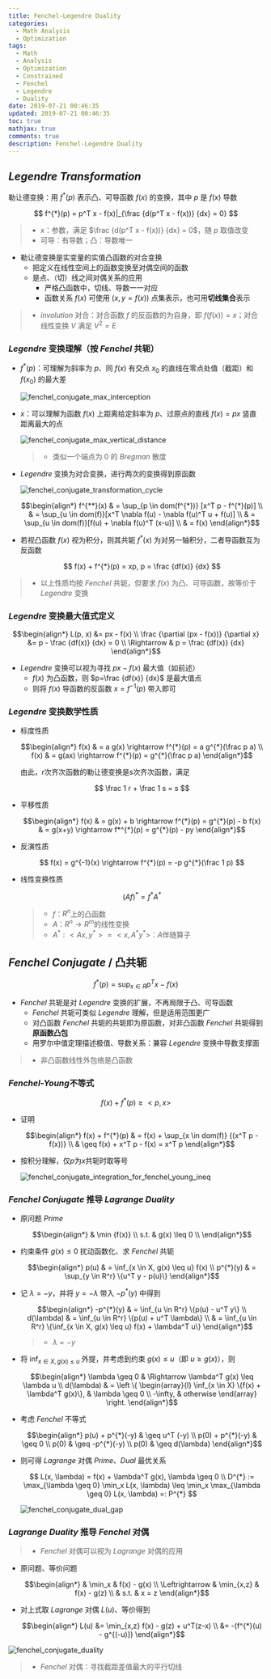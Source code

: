 ```yaml
---
title: Fenchel-Legendre Duality
categories:
  - Math Analysis
  - Optimization
tags:
  - Math
  - Analysis
  - Optimization
  - Constrained
  - Fenchel
  - Legendre
  - Duality
date: 2019-07-21 00:46:35
updated: 2019-07-21 00:46:35
toc: true
mathjax: true
comments: true
description: Fenchel-Legendre Duality
---
```


##	*Legendre Transformation*

勒让德变换：用 $f^{ * }(p)$ 表示凸、可导函数 $f(x)$ 的变换，其中 $p$ 是 $f(x)$ 导数

$$
f^{*}(p) = p^T x - f(x)|_{\frac {d(p^T x - f(x))} {dx} = 0}
$$

> - $x$：参数，满足 $\frac {d(p^T x - f(x))} {dx} = 0$，随 $p$ 取值改变
> - 可导：有导数；凸：导数唯一

-	勒让德变换是实变量的实值凸函数的对合变换
	-	把定义在线性空间上的函数变换至对偶空间的函数
	-	是点、（切）线之间对偶关系的应用
		-	严格凸函数中，切线、导数一一对应
		-	函数关系 $f(x)$ 可使用 $(x, y=f(x))$ 点集表示，也可用**切线集合**表示

> - *involution* 对合：对合函数 $f$ 的反函数的为自身，即 $f(f(x))=x$；对合线性变换 $V$ 满足 $V^2 = E$

###	*Legendre* 变换理解（按 *Fenchel* 共轭）

-	$f^{*}(p)$：可理解为斜率为 $p$、同 $f(x)$ 有交点 $x_0$ 的直线在零点处值（截距）和 $f(x_0)$ 的最大差

	![fenchel_conjugate_max_interception](imgs/fenchel_conjugate_max_interception.png)

-	$x$：可以理解为函数 $f(x)$ 上距离给定斜率为 $p$、过原点的直线 $f(x)=px$ 竖直距离最大的点

	![fenchel_conjugate_max_vertical_distance](imgs/fenchel_conjugate_max_vertical_distance.png)

	> - 类似一个端点为 $0$ 的 *Bregman* 散度

-	*Legendre* 变换为对合变换，进行两次的变换得到原函数

	![fenchel_conjugate_transformation_cycle](imgs/fenchel_conjugate_transformation_cycle.png)

	$$\begin{align*}
	f^{**}(x) & = \sup_{p \in dom(f^{*})} [x^T p - f^{*}(p)] \\
	& = \sup_{u \in dom(f)}[x^T \nabla f(u) -
		\nabla f(u)^T u + f(u)] \\
	& = \sup_{u \in dom(f)}[f(u) + \nabla f(u)^T (x-u)] \\
	& = f(x)
	\end{align*}$$

-	若视凸函数 $f(x)$ 视为积分，则其共轭 $f^{ * }(x)$ 为对另一轴积分，二者导函数互为反函数

	$$
	f(x) + f^{*}(p) = xp, p = \frac {df(x)} {dx}
	$$

> - 以上性质均按 *Fenchel* 共轭，但要求 $f(x)$ 为凸、可导函数，故等价于 *Legendre* 变换

###	*Legendre* 变换最大值式定义

$$\begin{align*}
L(p, x) &= px - f(x) \\
\frac {\partial (px - f(x))} {\partial x} &= p - \frac {df(x)} {dx} = 0 \\
\Rightarrow & p = \frac {df(x)} {dx}
\end{align*}$$

-	*Legendre* 变换可以视为寻找 $px-f(x)$ 最大值（如前述）
	-	$f(x)$ 为凸函数，则 $p=\frac {df(x)} {dx}$ 是最大值点
	-	则将 $f(x)$ 导函数的反函数 $x=f^{-1}(p)$ 带入即可

###	*Legendre* 变换数学性质

-	标度性质

	$$\begin{align*}
	f(x) & = a g(x) \rightarrow f^{*}(p) = a g^{*}(\frac p a) \\
	f(x) & = g(ax) \rightarrow f^{*}(p) = g^{*}(\frac p a)
	\end{align*}$$

	由此，$r$次齐次函数的勒让德变换是$s$次齐次函数，满足

	$$
	\frac 1 r + \frac 1 s = s
	$$

-	平移性质

	$$\begin{align*}
	f(x) & = g(x) + b \rightarrow f^{*}(p) = g^{*}(p) - b
	f(x) & = g(x+y) \rightarrow f*^{*}(p) = g^{*}(p) - py
	\end{align*}$$

-	反演性质

	$$
	f(x) = g^{-1}(x) \rightarrow f^{*}(p) = -p g^{*}(\frac 1 p)
	$$

-	线性变换性质

	$$
	(Af)^{*} = f^{*}A^{*}
	$$

	> - $f$：$R^n$上的凸函数
	> - $A$：$R^n \rightarrow R^m$的线性变换
	> - $A^{*}: <Ax, y^{*}> = <x, A^{*}y^{*}>$：$A$伴随算子

##	*Fenchel Conjugate* / 凸共轭

$$
f^{*}(p) = \sup_{x \in R}{p^Tx - f(x)}
$$

-	*Fenchel* 共轭是对 *Legendre* 变换的扩展，不再局限于凸、可导函数
	-	*Fenchel* 共轭可类似 *Legendre* 理解，但是适用范围更广
	-	对凸函数 *Fenchel* 共轭的共轭即为原函数，对非凸函数 *Fenchel* 共轭得到**原函数凸包**
	-	用罗尔中值定理描述极值、导数关系：兼容 *Legendre* 变换中导数支撑面

> - 非凸函数线性外包络是凸函数

###	*Fenchel-Young*不等式

$$
f(x) + f^{*}(p) \geq <p, x>
$$

-	证明

	$$\begin{align*}
	f(x) + f^{*}(p) & = f(x) + \sup_{x \in dom(f)} {(x^T p - f(x))} \\
	& \geq f(x) + x^T p - f(x) = x^T p
	\end{align*}$$

-	按积分理解，仅$p$为$x$共轭时取等号

	![fenchel_conjugate_integration_for_fenchel_young_ineq](imgs/fenchel_conjugate_integration_for_fenchel_young_ineq.png)

###	*Fenchel Conjugate* 推导 *Lagrange Duality*

-	原问题 *Prime* 

	$$\begin{align*}
	& \min {f(x)} \\
	s.t. & g(x) \leq 0 \\
	\end{align*}$$

-	约束条件 $g(x) \leq 0$ 扰动函数化、求 *Fenchel* 共轭

	$$\begin{align*}
	p(u) & = \inf_{x \in X, g(x) \leq u} f(x) \\
	p^{*}(y) & = \sup_{y \in R^r} \{u^T y - p(u)\}
	\end{align*}$$

-	记 $\lambda = -y$，并将 $y=-\lambda$ 带入 $-p^{*}(y)$ 中得到

	$$\begin{align*}
	-p^{*}(y) & = \inf_{u \in R^r} \{p(u) - u^T y\} \\
	d(\lambda) & = \inf_{u \in R^r} \{p(u) + u^T \lambda\} \\
	& = \inf_{u \in R^r} \{\inf_{x \in X, g(x) \leq u} f(x)
		+ \lambda^T u\}
	\end{align*}$$

	> - $\lambda = -y$

-	将 $\inf_{x \in X, g(x) \leq u}$ 外提，并考虑到约束 $g(x) \leq u$（即 $u \geq g(x)$），则

	$$\begin{align*}
	\lambda \geq 0 & \Rightarrow \lambda^T g(x) \leq \lambda u \\
	d(\lambda) & = \left \{ \begin{array}{l}
			\inf_{x \in X} \{f(x) + \lambda^T g(x)\},
				& \lambda \geq 0 \\
			-\infty, & otherwise
		\end{array} \right.
	\end{align*}$$

-	考虑 *Fenchel* 不等式

	$$\begin{align*}
	p(u) + p^{*}(-y) & \geq u^T (-y) \\
	p(0) + p^{*}(-y) & \geq 0 \\
	p(0) & \geq -p^{*}(-y) \\
	p(0) & \geq d(\lambda)
	\end{align*}$$

-	则可得 *Lagrange* 对偶 *Prime*、*Dual* 最优关系

	$$
	L(x, \lambda) = f(x) + \lambda^T g(x), \lambda \geq 0 \\
	D^{*} := \max_{\lambda \geq 0} \min_x L(x, \lambda) \leq
		\min_x \max_{\lambda \geq 0} L(x, \lambda) =: P^{*}
	$$

	![fenchel_conjugate_dual_gap](imgs/fenchel_conjugate_dual_gap.png)

###	*Lagrange Duality* 推导 *Fenchel* 对偶

> - *Fenchel* 对偶可以视为 *Lagrange* 对偶的应用

-	原问题、等价问题

	$$\begin{align*}
	& \min_x & f(x) - g(x) \\
	\Leftrightarrow & \min_{x,z} & f(x) - g(z) \\
	& s.t. & x = z
	\end{align*}$$

-	对上式取 *Lagrange* 对偶 $L(u)$、等价得到

	$$\begin{align*}
	L(u) &= \min_{x,z} f(x) - g(z) + u^T(z-x) \\
	&= -(f^{*}(u) - g^{(-u)})
	\end{align*}$$

![fenchel_conjugate_duality](imgs/fenchel_conjugate_duality.png)

> - *Fenchel* 对偶：寻找截距差值最大的平行切线


